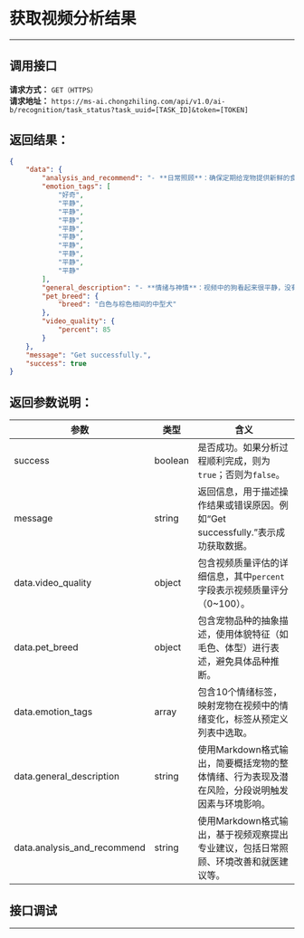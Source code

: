 # 获取视频分析结果
---


## 调用接口
**请求方式：** `GET（HTTPS）`  
**请求地址：** `https://ms-ai.chongzhiling.com/api/v1.0/ai-b/recognition/task_status?task_uuid=[TASK_ID]&token=[TOKEN]`


## **返回结果：**
```json
{
    "data": {
        "analysis_and_recommend": "- **日常照顾**：确保定期给宠物提供新鲜的食物和水，注意观察宠物的饮食习惯是否有变化。- **环境改善**：在车内为宠物准备一个舒适的休息区，避免长时间让宠物坐在硬质表面上。- **就医或进一步检查**：目前没有发现宠物有任何异常行为或健康问题，但建议定期带宠物去兽医那里进行体检，以确保其健康状况良好。",
        "emotion_tags": [
            "好奇",
            "平静",
            "平静",
            "平静",
            "平静",
            "平静",
            "平静",
            "平静",
            "平静",
            "平静"
        ],
        "general_description": "- **情绪与神情**：视频中的狗看起来很平静，没有表现出明显的兴奋或焦虑。它坐在车座上，面对着主人，似乎在等待食物。  - **触发因素与环境影响**：主人正在喂食狗罐头，这可能是引起狗情绪变化的主要因素。  - **潜在风险与隐患**：狗看起来很放松，没有表现出任何不安或焦虑的迹象。",
        "pet_breed": {
            "breed": "白色与棕色相间的中型犬"
        },
        "video_quality": {
            "percent": 85
        }
    },
    "message": "Get successfully.",
    "success": true
}
```
## **返回参数说明：**
| 参数                  | 类型    | 含义                                                                 |
|-----------------------|---------|----------------------------------------------------------------------|
| success               | boolean | 是否成功。如果分析过程顺利完成，则为`true`；否则为`false`。          |
| message               | string  | 返回信息，用于描述操作结果或错误原因。例如“Get successfully.”表示成功获取数据。 |
| data.video_quality    | object  | 包含视频质量评估的详细信息，其中`percent`字段表示视频质量评分（0~100）。         |
| data.pet_breed        | object  | 包含宠物品种的抽象描述，使用体貌特征（如毛色、体型）进行表述，避免具体品种推断。 |
| data.emotion_tags     | array   | 包含10个情绪标签，映射宠物在视频中的情绪变化，标签从预定义列表中选取。      |
| data.general_description | string | 使用Markdown格式输出，简要概括宠物的整体情绪、行为表现及潜在风险，分段说明触发因素与环境影响。 |
| data.analysis_and_recommend | string | 使用Markdown格式输出，基于视频观察提出专业建议，包括日常照顾、环境改善和就医建议等。 |


## 接口调试
---
<script setup>
import SwaggerUI from '../../../../src/components/SwaggerUI.vue'
</script>

<ClientOnly>
  <SwaggerUI 
    type="get"
    tag="recognition"
    path="/recognition/task_status" 
  />
</ClientOnly>